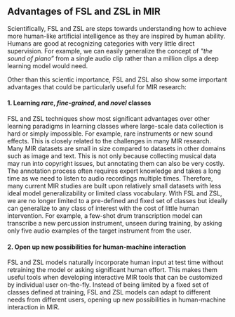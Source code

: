 ## Advantages of FSL and ZSL in MIR

Scientifically, FSL and ZSL are steps towards understanding how to achieve more human-like artificial intelligence as they are inspired by human ability. Humans are good at recognizing categories with very little direct supervision. For example, we can easily generalize the concept of *"the sound of piano”* from a single audio clip rather than a million clips a deep learning model would need. 

Other than this scientic importance, FSL and ZSL also show some important advantages that could be particularly useful for MIR research: 

#### 1. Learning *rare*, *fine-grained*, and *novel* classes
FSL and ZSL techniques show most significant advantages over other learning paradigms in learning classes where large-scale data collection is hard or simply impossible. For example, rare instruments or new sound effects. This is closely related to the challenges in many MIR research. Many MIR datasets are small in size compared to datasets in other domains such as image and text. This is not only because collecting musical data may run into copyright issues, but annotating them can also be very costly. The annotation process often requires expert knowledge and takes a long time as we need to listen to audio recordings multiple times. Therefore, many current MIR studies are built upon relatively small datasets with less ideal model generalizability or limited class vocabulary. With FSL and ZSL, we are no longer limited to a pre-defined and fixed set of classes but ideally can generalize to any class of interest with the cost of little human intervention. For example, a few-shot drum transcription model can transcribe a new percussion instrument, unseen during training, by asking only five audio examples of the target instrument from the user. 

#### 2. Open up new possibilities for human-machine interaction
FSL and ZSL models naturally incorporate human input at test time without retraining the model or asking significant human effort. This makes them useful tools when developing interactive MIR tools that can be customized by individual user on-the-fly. Instead of being limited by a fixed set of classes defined at training, FSL and ZSL models can adapt to different needs from different users, opening up new possibilities in human-machine interaction in MIR.

